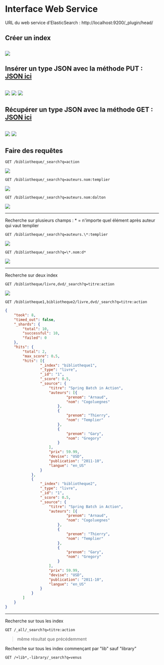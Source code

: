 # Interface Web Service 
URL du web service d'ElasticSearch : http://localhost:9200/_plugin/head/

## Créer un index
![](https://github.com/ctith/ElasticSearch/blob/master/ElasticSearch-screen/2018-03-26%2014_47_39-elasticsearch-head.png)
-------------------
## Insérer un type JSON avec la méthode PUT : [JSON ici](https://github.com/ctith/ElasticSearch/blob/master/dataJson.md)
![](https://github.com/ctith/ElasticSearch/blob/master/ElasticSearch-screen/2018-03-26%2014_40_57-elasticsearch-head.png)
![](https://github.com/ctith/ElasticSearch/blob/master/ElasticSearch-screen/2018-03-26%2014_40_57-elasticsearch-head.png)
![](https://github.com/ctith/ElasticSearch/blob/master/ElasticSearch-screen/2018-03-26%2015_14_00-elasticsearch-head.png)
--------------------
## Récupérer un type JSON avec la méthode GET : [JSON ici](https://github.com/ctith/ElasticSearch/blob/master/dataJson.md)
![](https://github.com/ctith/ElasticSearch/blob/master/ElasticSearch-screen/2018-03-26%2014_52_58-elasticsearch-head.png)
![](https://github.com/ctith/ElasticSearch/blob/master/ElasticSearch-screen/2018-03-26%2014_52_23-elasticsearch-head.png)
-------------
## Faire des requêtes 

```shell
GET /bibliotheque/_search?q=action
```
![](https://github.com/ctith/ElasticSearch/blob/master/ElasticSearch-screen/2018-03-26%2015_09_08-elasticsearch-head.png)

```shell
GET /bibliotheque/_search?q=auteurs.nom:templier
```
![](https://github.com/ctith/ElasticSearch/blob/master/ElasticSearch-screen/2018-03-26%2015_40_18-elasticsearch-head.png)

```shell
GET /bibliotheque/_search?q=auteurs.nom:dalton
```
![](https://github.com/ctith/ElasticSearch/blob/master/ElasticSearch-screen/2018-03-26%2015_33_42-elasticsearch-head.png)

-------------
Recherche sur plusieurs champs : * = n'importe quel élément après auteur qui vaut templier
```shell
GET /bibliotheque/_search?q=auteurs.\*:templier
```
![](https://github.com/ctith/ElasticSearch/blob/master/ElasticSearch-screen/2018-03-26%2015_46_53-elasticsearch-head.png)

```shell
GET /bibliotheque/_search?q=\*.nom:d*
```
![](https://github.com/ctith/ElasticSearch/blob/master/ElasticSearch-screen/2018-03-26%2015_47_14-elasticsearch-head.png)

--------------
Recherche sur deux index
```shell
GET /bibliotheque/livre,dvd/_search?q=titre:action
```
![](https://github.com/ctith/ElasticSearch/blob/master/ElasticSearch-screen/2018-03-26%2015_25_08-elasticsearch-head.png)

```shell
GET /bibliotheque1,bibliotheque2/livre,dvd/_search?q=titre:action
```
```json
{
	"took": 8,
	"timed_out": false,
	"_shards": {
		"total": 10,
		"successful": 10,
		"failed": 0
	},
	"hits": {
		"total": 2,
		"max_score": 0.5,
		"hits": [{
				"_index": "bibliotheque1",
				"_type": "livre",
				"_id": "1",
				"_score": 0.5,
				"_source": {
					"titre": "Spring Batch in Action",
					"auteurs": [{
							"prenom": "Arnaud",
							"nom": "Cogoluegnes"
						},
						{
							"prenom": "Thierry",
							"nom": "Templier"
						},
						{
							"prenom": "Gary",
							"nom": "Gregory"
						}
					],
					"prix": 59.99,
					"devise": "USD",
					"publication": "2011-10",
					"langue": "en_US"
				}
			},
			{
				"_index": "bibliotheque2",
				"_type": "livre",
				"_id": "1",
				"_score": 0.5,
				"_source": {
					"titre": "Spring Batch in Action",
					"auteurs": [{
							"prenom": "Arnaud",
							"nom": "Cogoluegnes"
						},
						{
							"prenom": "Thierry",
							"nom": "Templier"
						},
						{
							"prenom": "Gary",
							"nom": "Gregory"
						}
					],
					"prix": 59.99,
					"devise": "USD",
					"publication": "2011-10",
					"langue": "en_US"
				}
			}
		]
	}
}
```

---------------------
Recherche sur tous les index
```shell
GET /_all/_search?q=titre:action
```
> même résultat que précédemment

Recherche sur tous les index commençant par "lib" sauf "library"
```shell
GET /+lib*,-library/_search?q=venus
```
![]()

